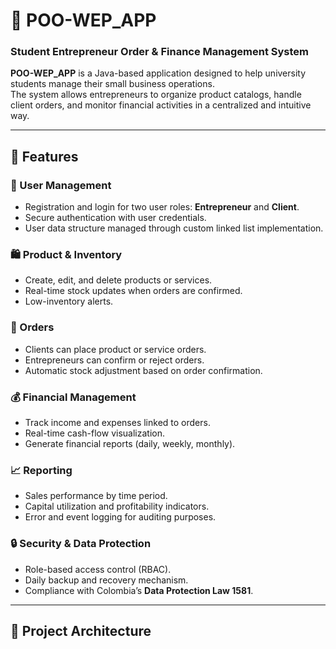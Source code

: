# 🧾 POO-WEP_APP  
### Student Entrepreneur Order & Finance Management System  

**POO-WEP_APP** is a Java-based application designed to help university students manage their small business operations.  
The system allows entrepreneurs to organize product catalogs, handle client orders, and monitor financial activities in a centralized and intuitive way.  

---

## 🚀 Features  

### 👤 User Management  
- Registration and login for two user roles: **Entrepreneur** and **Client**.  
- Secure authentication with user credentials.  
- User data structure managed through custom linked list implementation.  

### 🛍️ Product & Inventory  
- Create, edit, and delete products or services.  
- Real-time stock updates when orders are confirmed.  
- Low-inventory alerts.  

### 🧾 Orders  
- Clients can place product or service orders.  
- Entrepreneurs can confirm or reject orders.  
- Automatic stock adjustment based on order confirmation.  

### 💰 Financial Management  
- Track income and expenses linked to orders.  
- Real-time cash-flow visualization.  
- Generate financial reports (daily, weekly, monthly).  

### 📈 Reporting  
- Sales performance by time period.  
- Capital utilization and profitability indicators.  
- Error and event logging for auditing purposes.  

### 🔒 Security & Data Protection  
- Role-based access control (RBAC).  
- Daily backup and recovery mechanism.  
- Compliance with Colombia’s **Data Protection Law 1581**.  

---

## 🧩 Project Architecture  

